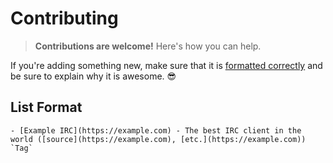 # Contributing

> **Contributions are welcome!** Here's how you can help.

If you're adding something new, make sure that it is [formatted correctly](#list-format) and be sure to explain why it is awesome. 😎
  
## List Format 

```
- [Example IRC](https://example.com) - The best IRC client in the world ([source](https://example.com), [etc.](https://example.com)) `Tag`
````
